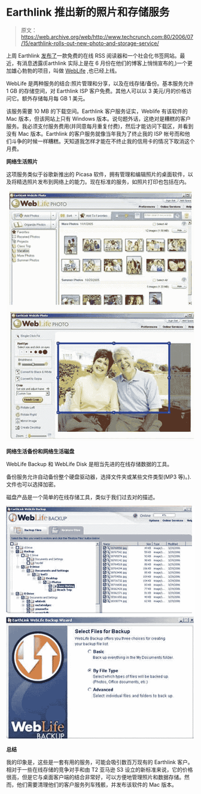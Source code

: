 # Earthlink 推出新的照片和存储服务

> 原文：<https://web.archive.org/web/http://www.techcrunch.com:80/2006/07/15/earthlink-rolls-out-new-photo-and-storage-service/>

 [](https://web.archive.org/web/20160528194236/https://weblife.earthlink.net/) 上周 Earthlink [发布了](https://web.archive.org/web/20160528194236/http://www.techcrunch.com/2006/07/13/when-did-earthlink-get-so-cool/)一款免费的在线 RSS 阅读器和一个社会化书签网站。最近，有消息透露(Earthlink 实际上是在 6 月份在他们的博客上悄悄宣布的,)一个更加雄心勃勃的项目，叫做 [WebLife](https://web.archive.org/web/20160528194236/https://weblife.earthlink.net/) ,也已经上线。

WebLife 是两种服务的结合:照片管理和分享，以及在线存储/备份。基本服务允许 1 GB 的存储空间，对 Earthlink ISP 客户免费。其他人可以以 3 美元/月的价格访问它。额外存储每月每 GB 1 美元。

该服务需要 10 MB 的下载空间。Earthlink 客户服务证实，Weblife 有该软件的 Mac 版本，但该网站上只有 Windows 版本。说句题外话，这绝对是糟糕的客户服务。我必须支付服务费用(并同意每月重复付费)，然后才能访问下载区，并看到没有 Mac 版本。Earthlink 的客户服务就像当年我为了终止我的 ISP 帐号而和他们斗争的时候一样糟糕。天知道我怎样才能在不终止我的信用卡的情况下取消这个月费。

**网络生活照片**

这项服务类似于谷歌新推出的 Picasa 软件，拥有管理和编辑照片的桌面软件，以及将精选照片发布到网络上的能力。现在标准的服务，如照片打印也包括在内。

![](img/c4fe957be0a6ad5829d238b0716936b1.png)

**网络生活备份和网络生活磁盘**

WebLife Backup 和 WebLife Disk 是相当先进的在线存储数据的工具。

备份服务允许自动备份整个硬盘驱动器，选择文件夹或某些文件类型(MP3 等)。).文件也可以选择加密。

磁盘产品是一个简单的在线存储工具，类似于我们过去对的描述。

![](img/077e86fa29c87f6da5fff74945b82a56.png)

**总结**

我的印象是，这些是一套有用的服务，可能会吸引数百万现有的 Earthlink 客户。相对于一些在线存储的竞争对手和由 T2 亚马逊 S3 设立的新标准来说，它的价格很高，但是它与桌面客户端的结合非常好，可以方便地管理照片和数据存储。然而，他们需要清理他们的客户服务列车残骸，并发布该软件的 Mac 版本。